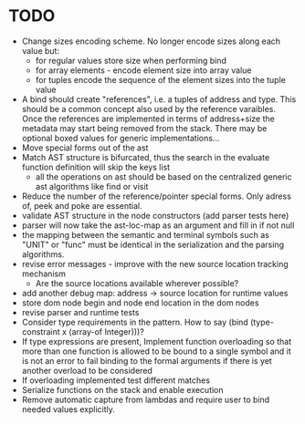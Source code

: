 # TODO
* Change sizes encoding scheme. No longer encode sizes along each value but:
   * for regular values store size when performing bind
   * for array elements - encode element size into array value
   * for tuples encode the sequence of the element sizes into the tuple value
* A bind should create "references", i.e. a tuples of address and type.
  This should be a common concept also used by the reference varaibles. Once
  the references are implemented in terms of address+size the metadata may start
  being removed from the stack. There may be optional boxed values for generic
  implementations...
* Move special forms out of the ast
* Match AST structure is bifurcated, thus the search in the evaluate function definition will skip the keys list
    * all the operations on ast should be based on the centralized generic ast algorithms like find or visit
* Reduce the number of the reference/pointer special forms. Only adress of, peek and poke are essential.
* validate AST structure in the node constructors (add parser tests here)
* parser will now take the ast-loc-map as an argument and fill in if not null
* the mapping between the semantic and terminal symbols such as "UNIT" or "func" must be
  identical in the serialization and the parsing algorithms.
* revise error messages - improve with the new source location tracking mechanism
    * Are the source locations available wherever possible?
* add another debug map: address -> source location for runtime values
* store dom node begin and node end location in the dom nodes
* revise parser and runtime tests
* Consider type requirements in the pattern. How to say (bind (type-constraint x (array-of Integer)))?
* If type expressions are present, Implement function overloading so that more than one function is allowed
  to be bound to a single symbol and it is not an error to fail binding to the formal arguments if there
  is yet another overload to be considered
* If overloading implemented test different matches
* Serialize functions on the stack and enable execution
* Remove automatic capture from lambdas and require user to bind needed values explicitly.
